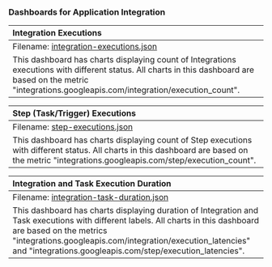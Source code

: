### Dashboards for Application Integration

|Integration Executions|
|:------------------|
|Filename: [integration-executions.json](integration-executions.json)|
|This dashboard has charts displaying count of Integrations executions with different status. All charts in this dashboard are based on the metric "integrations.googleapis.com/integration/execution_count".|

|Step (Task/Trigger) Executions|
|:------------------|
|Filename: [step-executions.json](step-executions.json)|
|This dashboard has charts displaying count of Step executions with different status. All charts in this dashboard are based on the metric "integrations.googleapis.com/step/execution_count".|

|Integration and Task Execution Duration|
|:------------------|
|Filename: [integration-task-duration.json](integration-task-duration.json)|
|This dashboard has charts displaying duration of Integration and Task executions with different labels. All charts in this dashboard are based on the metrics "integrations.googleapis.com/integration/execution_latencies" and "integrations.googleapis.com/step/execution_latencies".|
